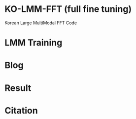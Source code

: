 # KO-LMM-FFT (full fine tuning)
Korean Large MultiModal FFT Code

# LMM Training

# Blog

# Result

# Citation
